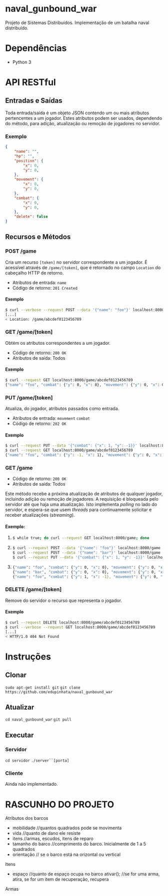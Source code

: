 # naval_gunbound_war

Projeto de Sistemas Distribuídos. Implementação de um batalha naval distribuído.

# Dependências

* Python 3

# API RESTful

## Entradas e Saídas

Toda entrada/saída é um objeto JSON contendo um ou mais atributos pertencentes a
um jogador. Estes atributos podem ser usados, dependendo do método, para
adição, atualização ou remoção de jogadores no servidor.

### Exemplo

```json
{
    "name": "",
    "hp": "",
    "position": {
        "x": 0,
        "y": 0,
    },
    "movement": {
        "x": 0,
        "y": 0,
    },
    "combat": {
        "x": 0,
        "y": 0,
    },
    "delete": false
}
```

## Recursos e Métodos

### POST /game

Cria um recurso `[token]` no servidor correspondente a um jogador. É acessível
através de `/game/[token]`, que é retornado no campo `Location` do cabeçalho
HTTP de retorno.

* Atributos de entrada: `name`
* Código de retorno: `201 Created`

#### Exemplo

```sh
$ curl --verbose --request POST --data '{"name": "foo"}' localhost:8000/game
[...]
< Location: /game/abcdef0123456789
```

### GET /game/[token]

Obtém os atributos correspondentes a um jogador.

* Código de retorno: `200 OK`
* Atributos de saída: Todos

#### Exemplo

```sh
$ curl --request GET localhost:8000/game/abcdef0123456789
{"name": "foo", "combat": {"y": 0, "x": 0}, "movement": {"y": 0, "x": 0}, "position": {"y": 0, "x": 0}, "hp": 10}
```

### PUT /game/[token]

Atualiza, do jogador, atributos passados como entrada.

* Atributos de entrada: `movement` `combat`
* Código de retorno: `202 OK`

#### Exemplo

```sh
$ curl --request PUT --data '{"combat": {"x": 1, "y": -1}}' localhost:8000/game/abcdef0123456789
$ curl --request GET localhost:8000/game/abcdef0123456789
{"name": "foo", "combat": {"y": -1, "x": 1}, "movement": {"y": 0, "x": 0}, "position": {"y": 0, "x": 0}, "hp": 10}
```

### GET /game

* Código de retorno: `200 OK`
* Atributos de saída: Todos

Este método recebe a próxima atualização de atributos de qualquer jogador,
incluindo adição ou remoção de jogadores. A requisição é bloqueada pelo servidor
até que haja uma atualização. Isto implementa *polling* no lado do servidor, e
espera-se que usem *threads* para continuamente solicitar e receber atualizações
(*streaming*).

#### Exemplo:

1. ```sh
   $ while true; do curl --request GET localhost:8000/game; done
   ```

2. ```sh
   $ curl --request POST --data '{"name": "foo"}' localhost:8000/game
   $ curl --request POST --data '{"name": "bar"}' localhost:8000/game
   $ curl --request PUT --data '{"combat": {"x": 1, "y": -1}}' localhost:8000/game/abcdef0123456789
   ```

1. ```sh
   {"name": "foo", "combat": {"y": 0, "x": 0}, "movement": {"y": 0, "x": 0}, "position": {"y": 0, "x": 0}, "hp": 10}
   {"name": "bar", "combat": {"y": 0, "x": 0}, "movement": {"y": 0, "x": 0}, "position": {"y": 0, "x": 0}, "hp": 10}
   {"name": "foo", "combat": {"y": 1, "x": -1}, "movement": {"y": 0, "x": 0}, "position": {"y": 0, "x": 0}, "hp": 10}
   ```

### DELETE /game/[token]

Remove do servidor o recurso que representa o jogador.

#### Exemplo

```sh
$ curl --request DELETE localhost:8000/game/abcdef0123456789
$ curl --verbose --request GET localhost:8000/game/abcdef0123456789
[...]
< HTTP/1.0 404 Not Found
```

# Instruções

## Clonar

`sudo apt-get install git`
`git clone https://github.com/edupinhata/naval_gunbound_war`

## Atualizar

`cd naval_gunbound_war`
`git pull`

## Executar

### Servidor

`cd servidor`
`./server``[porta]`

### Cliente

Ainda não implementado.

# RASCUNHO DO PROJETO

Atributos dos barcos
* mobilidade //quantos quadrados pode se movimenta
* vida //quanto de dano ele resiste
* itens //armas, escudos, itens de reparo
* tamanho do barco //comprimento do barco. Inicialmente de 1 a 5 quadrados
* orientação // se o barco está na orizontal ou vertical



Itens
- espaço //quanto de espaço ocupa no barco
ativar(); //se for uma arma, atira, se for um item de recuperação, recupera

Armas

